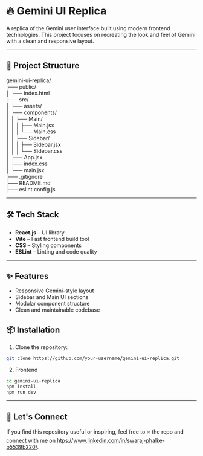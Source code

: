 # 🔥 Gemini UI Replica

A replica of the Gemini user interface built using modern frontend technologies. This project focuses on recreating the look and feel of Gemini with a clean and responsive layout.

---

## 📁 Project Structure

gemini-ui-replica/ <br>
├── public/ <br>
│ └── index.html <br>
├── src/ <br>
│ ├── assets/ <br>
│ ├── components/ <br>
│ │ ├── Main/ <br>
│ │ │ ├── Main.jsx <br>
│ │ │ └── Main.css <br>
│ │ ├── Sidebar/ <br>
│ │ │ ├── Sidebar.jsx <br>
│ │ │ └── Sidebar.css <br>
│ ├── App.jsx <br>
│ ├── index.css <br>
│ └── main.jsx <br>
├── .gitignore <br>
├── README.md <br>
├── eslint.config.js <br>

---

## 🛠️ Tech Stack

- **React.js** – UI library
- **Vite** – Fast frontend build tool
- **CSS** – Styling components
- **ESLint** – Linting and code quality

---

## ✨ Features

- Responsive Gemini-style layout
- Sidebar and Main UI sections
- Modular component structure
- Clean and maintainable codebase

## 📦 Installation

1. Clone the repository:
```bash
git clone https://github.com/your-username/gemini-ui-replica.git
```

2. Frontend
```bash
cd gemini-ui-replica
npm install
npm run dev
```

---

## 🤝 Let's Connect
If you find this repository useful or inspiring, feel free to ⭐️ the repo and connect with me on htps://www.linkedin.com/in/swaraj-phalke-b5539b220/.
